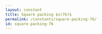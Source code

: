```yaml
---
layout: constant
title: Square packing $s(76)$
permalink: /constants/square-packing-76/
id: square-packing-76
---
```

